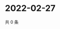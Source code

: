 # 2022-02-27

共 0 条

<!-- BEGIN WEIBO -->
<!-- 最后更新时间 Sun Feb 27 2022 18:15:06 GMT+0800 (China Standard Time) -->

<!-- END WEIBO -->
